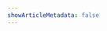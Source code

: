 ```yaml
---
showArticleMetadata: false
---
```


<script>
    window.location.href = window.location.href + '/golang/map'
</script>